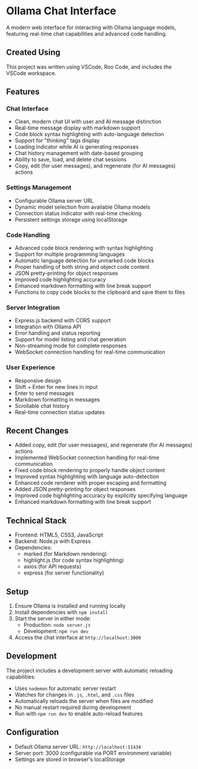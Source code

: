 # Ollama Chat Interface

A modern web interface for interacting with Ollama language models, featuring real-time chat capabilities and advanced code handling.

## Created Using
This project was written using VSCode, Roo Code, and includes the VSCode workspace.

## Features

### Chat Interface
- Clean, modern chat UI with user and AI message distinction
- Real-time message display with markdown support
- Code block syntax highlighting with auto-language detection
- Support for "thinking" tags display
- Loading indicator while AI is generating responses
- Chat history management with date-based grouping
- Ability to save, load, and delete chat sessions
- Copy, edit (for user messages), and regenerate (for AI messages) actions

### Settings Management
- Configurable Ollama server URL
- Dynamic model selection from available Ollama models
- Connection status indicator with real-time checking
- Persistent settings storage using localStorage

### Code Handling
- Advanced code block rendering with syntax highlighting
- Support for multiple programming languages
- Automatic language detection for unmarked code blocks
- Proper handling of both string and object code content
- JSON pretty-printing for object responses
- Improved code highlighting accuracy
- Enhanced markdown formatting with line break support
- Functions to copy code blocks to the clipboard and save them to files

### Server Integration
- Express.js backend with CORS support
- Integration with Ollama API
- Error handling and status reporting
- Support for model listing and chat generation
- Non-streaming mode for complete responses
- WebSocket connection handling for real-time communication

### User Experience
- Responsive design
- Shift + Enter for new lines in input
- Enter to send messages
- Markdown formatting in messages
- Scrollable chat history
- Real-time connection status updates

## Recent Changes
- Added copy, edit (for user messages), and regenerate (for AI messages) actions
- Implemented WebSocket connection handling for real-time communication
- Fixed code block rendering to properly handle object content
- Improved syntax highlighting with language auto-detection
- Enhanced code renderer with proper escaping and formatting
- Added JSON pretty-printing for object responses
- Improved code highlighting accuracy by explicitly specifying language
- Enhanced markdown formatting with line break support

## Technical Stack
- Frontend: HTML5, CSS3, JavaScript
- Backend: Node.js with Express
- Dependencies:
  - marked (for Markdown rendering)
  - highlight.js (for code syntax highlighting)
  - axios (for API requests)
  - express (for server functionality)

## Setup
1. Ensure Ollama is installed and running locally
2. Install dependencies with `npm install`
3. Start the server in either mode:
   - Production: `node server.js`
   - Development: `npm run dev`
4. Access the chat interface at `http://localhost:3000`

## Development
The project includes a development server with automatic reloading capabilities:
- Uses `nodemon` for automatic server restart
- Watches for changes in `.js`, `.html`, and `.css` files
- Automatically reloads the server when files are modified
- No manual restart required during development
- Run with `npm run dev` to enable auto-reload features

## Configuration
- Default Ollama server URL: `http://localhost:11434`
- Server port: 3000 (configurable via PORT environment variable)
- Settings are stored in browser's localStorage
